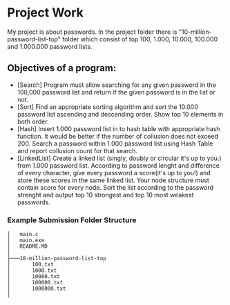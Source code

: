 # Project Work

My project is about passwords. In the project folder there is "10-million-password-list-top" folder which consist of top 100, 1.000, 10.000, 100.000 and 1.000.000 password lists.

## Objectives of a program:

 - [Search] Program must allow searching for any given password in the 100,000 password list and return if the given password is in the list or not. 
 - [Sort] Find an appropriate sorting algorithm and sort the 10.000 password list ascending and descending order. Show top 10 elements in both order.
 - [Hash] Insert 1.000 password list in to hash table with appropriate hash function. It would be better if the number of collusion does not exceed 200. Search a password within 1.000 password list using Hash Table and report collusion count for that search.
 - [LinkedList] Create a linked list (singly, doubly or circular it's up to you.) from 1.000 password list. According to password lenght and difference of every character, give every password a score(it's up to you!) and store these scores in the same linked list. Your node structure must contain score for every node. Sort the list according to the password strenght and output top 10 strongest and top 10 most weakest passwords.


### Example Submission Folder Structure

```
│   main.c
│   main.exe
│   README.MD
│
├───10-million-password-list-top
│       100.txt
│       1000.txt
│       10000.txt
│       100000.txt
│       1000000.txt
│
```